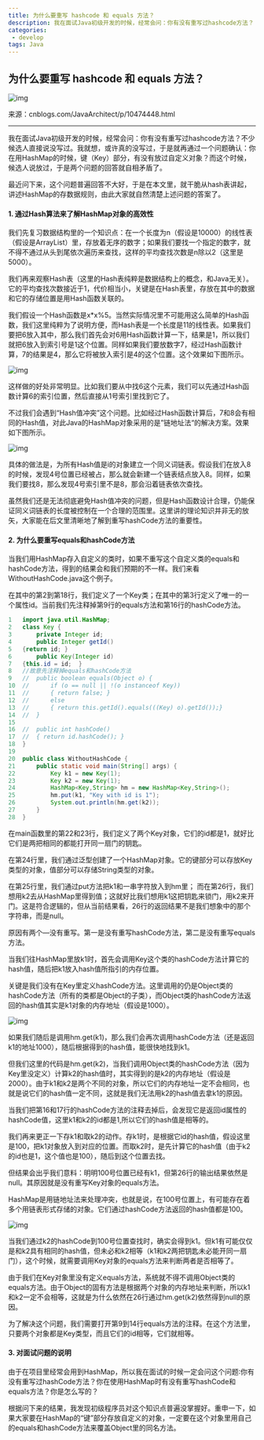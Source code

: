```yaml
---
title: 为什么要重写 hashcode 和 equals 方法？
description: 我在面试Java初级开发的时候，经常会问：你有没有重写过hashcode方法？
categories:
 - develop
tags: Java
---
```


## 为什么要重写 hashcode 和 equals 方法？



![img](https://mmbiz.qpic.cn/mmbiz_jpg/o0icuwiamAbt8ibg5TTQO0moBcfOknYHQc0soWR7KwxIz7KUIvUuYDLkUFEOcjl36wzSDFSNxeAjkl0JDAic4ZH6hg/640?wx_fmt=jpeg&tp=webp&wxfrom=5&wx_lazy=1&wx_co=1)

来源：cnblogs.com/JavaArchitect/p/10474448.html

------

我在面试Java初级开发的时候，经常会问：你有没有重写过hashcode方法？不少候选人直接说没写过。我就想，或许真的没写过，于是就再通过一个问题确认：你在用HashMap的时候，键（Key）部分，有没有放过自定义对象？而这个时候，候选人说放过，于是两个问题的回答就自相矛盾了。

最近问下来，这个问题普遍回答不大好，于是在本文里，就干脆从hash表讲起，讲述HashMap的存数据规则，由此大家就自然清楚上述问题的答案了。

#### 1. 通过Hash算法来了解HashMap对象的高效性

我们先复习数据结构里的一个知识点：在一个长度为n（假设是10000）的线性表（假设是ArrayList）里，存放着无序的数字；如果我们要找一个指定的数字，就不得不通过从头到尾依次遍历来查找，这样的平均查找次数是n除以2（这里是5000）。

我们再来观察Hash表（这里的Hash表纯粹是数据结构上的概念，和Java无关）。它的平均查找次数接近于1，代价相当小，关键是在Hash表里，存放在其中的数据和它的存储位置是用Hash函数关联的。

我们假设一个Hash函数是x*x%5。当然实际情况里不可能用这么简单的Hash函数，我们这里纯粹为了说明方便，而Hash表是一个长度是11的线性表。如果我们要把6放入其中，那么我们首先会对6用Hash函数计算一下，结果是1，所以我们就把6放入到索引号是1这个位置。同样如果我们要放数字7，经过Hash函数计算，7的结果是4，那么它将被放入索引是4的这个位置。这个效果如下图所示。

![img](https://mmbiz.qpic.cn/mmbiz_png/QCu849YTaIPLI7eRbXWZALgW6UeWDCRcicWjICX0nqAqVQ4MiaLhO7YnQ7UEY6iaLttDRUwdDDyhbZk5r2pa2vS9A/640?wx_fmt=png&tp=webp&wxfrom=5&wx_lazy=1&wx_co=1)

这样做的好处非常明显。比如我们要从中找6这个元素，我们可以先通过Hash函数计算6的索引位置，然后直接从1号索引里找到它了。

不过我们会遇到“Hash值冲突”这个问题。比如经过Hash函数计算后，7和8会有相同的Hash值，对此Java的HashMap对象采用的是”链地址法“的解决方案。效果如下图所示。

 ![img](https://mmbiz.qpic.cn/mmbiz_png/QCu849YTaIPLI7eRbXWZALgW6UeWDCRczoN72ib4icQW746BDXO6TxibxSwNTTEe5JBzFnuYO9ribkSk2bbBNJ6mng/640?wx_fmt=png&tp=webp&wxfrom=5&wx_lazy=1&wx_co=1)

具体的做法是，为所有Hash值是i的对象建立一个同义词链表。假设我们在放入8的时候，发现4号位置已经被占，那么就会新建一个链表结点放入8。同样，如果我们要找8，那么发现4号索引里不是8，那会沿着链表依次查找。

虽然我们还是无法彻底避免Hash值冲突的问题，但是Hash函数设计合理，仍能保证同义词链表的长度被控制在一个合理的范围里。这里讲的理论知识并非无的放矢，大家能在后文里清晰地了解到重写hashCode方法的重要性。

#### 2. 为什么要重写equals和hashCode方法

当我们用HashMap存入自定义的类时，如果不重写这个自定义类的equals和hashCode方法，得到的结果会和我们预期的不一样。我们来看WithoutHashCode.java这个例子。

在其中的第2到第18行，我们定义了一个Key类；在其中的第3行定义了唯一的一个属性id。当前我们先注释掉第9行的equals方法和第16行的hashCode方法。

```java
1   import java.util.HashMap;
2   class Key {
3       private Integer id;
4       public Integer getId()
5   {return id; }
6       public Key(Integer id)
7   {this.id = id;  }
8   //故意先注释掉equals和hashCode方法
9   //  public boolean equals(Object o) {
10  //      if (o == null || !(o instanceof Key))
11  //      { return false; }
12  //      else
13  //      { return this.getId().equals(((Key) o).getId());}
14  //  }
15     
16  //  public int hashCode()
17  //  { return id.hashCode(); }
18  }
19 
20  public class WithoutHashCode {
21      public static void main(String[] args) {
22          Key k1 = new Key(1);
23          Key k2 = new Key(1);
24          HashMap<Key,String> hm = new HashMap<Key,String>();
25          hm.put(k1, "Key with id is 1");    
26          System.out.println(hm.get(k2));    
27      }
28  }
```



在main函数里的第22和23行，我们定义了两个Key对象，它们的id都是1，就好比它们是两把相同的都能打开同一扇门的钥匙。

在第24行里，我们通过泛型创建了一个HashMap对象。它的键部分可以存放Key类型的对象，值部分可以存储String类型的对象。

在第25行里，我们通过put方法把k1和一串字符放入到hm里； 而在第26行，我们想用k2去从HashMap里得到值；这就好比我们想用k1这把钥匙来锁门，用k2来开门。这是符合逻辑的，但从当前结果看，26行的返回结果不是我们想象中的那个字符串，而是null。

原因有两个—没有重写。第一是没有重写hashCode方法，第二是没有重写equals方法。

当我们往HashMap里放k1时，首先会调用Key这个类的hashCode方法计算它的hash值，随后把k1放入hash值所指引的内存位置。

关键是我们没有在Key里定义hashCode方法。这里调用的仍是Object类的hashCode方法（所有的类都是Object的子类），而Object类的hashCode方法返回的hash值其实是k1对象的内存地址（假设是1000）。

![img](https://mmbiz.qpic.cn/mmbiz_png/QCu849YTaIPLI7eRbXWZALgW6UeWDCRcjt4KJw6n0TyPHwm8FVqGicqLq8FibZn1woSrXtefjONqgr6BjOXsz7jw/640?wx_fmt=png&tp=webp&wxfrom=5&wx_lazy=1&wx_co=1)

如果我们随后是调用hm.get(k1)，那么我们会再次调用hashCode方法（还是返回k1的地址1000），随后根据得到的hash值，能很快地找到k1。

但我们这里的代码是hm.get(k2)，当我们调用Object类的hashCode方法（因为Key里没定义）计算k2的hash值时，其实得到的是k2的内存地址（假设是2000）。由于k1和k2是两个不同的对象，所以它们的内存地址一定不会相同，也就是说它们的hash值一定不同，这就是我们无法用k2的hash值去拿k1的原因。

当我们把第16和17行的hashCode方法的注释去掉后，会发现它是返回id属性的hashCode值，这里k1和k2的id都是1,所以它们的hash值是相等的。

我们再来更正一下存k1和取k2的动作。存k1时，是根据它id的hash值，假设这里是100，把k1对象放入到对应的位置。而取k2时，是先计算它的hash值（由于k2的id也是1，这个值也是100），随后到这个位置去找。

但结果会出乎我们意料：明明100号位置已经有k1，但第26行的输出结果依然是null。其原因就是没有重写Key对象的equals方法。

HashMap是用链地址法来处理冲突，也就是说，在100号位置上，有可能存在着多个用链表形式存储的对象。它们通过hashCode方法返回的hash值都是100。

![img](https://mmbiz.qpic.cn/mmbiz_png/QCu849YTaIPLI7eRbXWZALgW6UeWDCRcEpTyys8jPLONPibk8IEBPjEaTxicytgjKibQ9s9VibodGUrprb0ibcoA8Rw/640?wx_fmt=png&tp=webp&wxfrom=5&wx_lazy=1&wx_co=1)

当我们通过k2的hashCode到100号位置查找时，确实会得到k1。但k1有可能仅仅是和k2具有相同的hash值，但未必和k2相等（k1和k2两把钥匙未必能开同一扇门），这个时候，就需要调用Key对象的equals方法来判断两者是否相等了。

由于我们在Key对象里没有定义equals方法，系统就不得不调用Object类的equals方法。由于Object的固有方法是根据两个对象的内存地址来判断，所以k1和k2一定不会相等，这就是为什么依然在26行通过hm.get(k2)依然得到null的原因。

为了解决这个问题，我们需要打开第9到14行equals方法的注释。在这个方法里，只要两个对象都是Key类型，而且它们的id相等，它们就相等。

#### 3. 对面试问题的说明

由于在项目里经常会用到HashMap，所以我在面试的时候一定会问这个问题∶你有没有重写过hashCode方法？你在使用HashMap时有没有重写hashCode和equals方法？你是怎么写的？

根据问下来的结果，我发现初级程序员对这个知识点普遍没掌握好。重申一下，如果大家要在HashMap的“键”部分存放自定义的对象，一定要在这个对象里用自己的equals和hashCode方法来覆盖Object里的同名方法。 